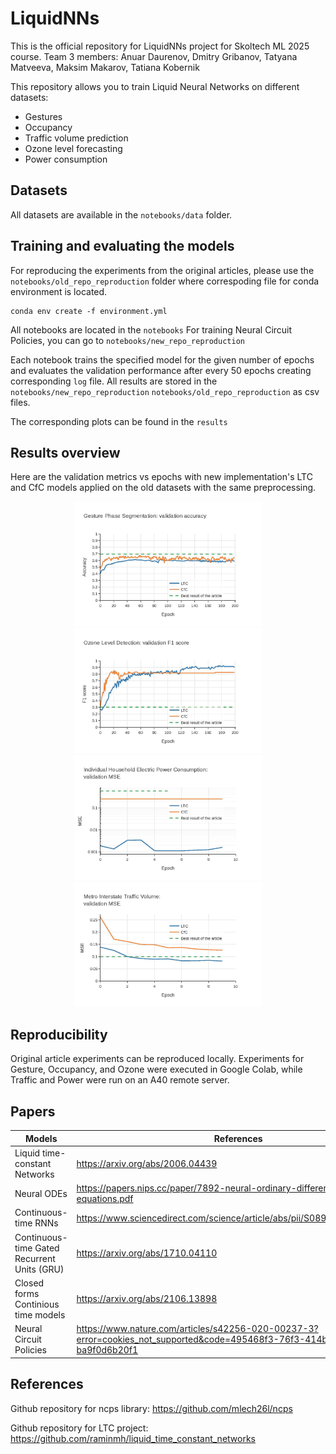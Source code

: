# LiquidNNs
 
This is the official repository for LiquidNNs project for Skoltech ML 2025 course. Team 3 members: Anuar Daurenov, Dmitry Gribanov, Tatyana Matveeva, Maksim Makarov, Tatiana Kobernik

This repository allows you to train Liquid Neural Networks on different datasets:
- Gestures
- Occupancy
- Traffic volume prediction
- Ozone level forecasting
- Power consumption

## Datasets
All datasets are available in the ```notebooks/data``` folder. 


## Training and evaluating the models 

For reproducing the experiments from the original articles, please use the ```notebooks/old_repo_reproduction``` folder where correspoding file for conda environment is located.

```
conda env create -f environment.yml
```

All notebooks are located in the ```notebooks```
For training Neural Circuit Policies, you can go to ```notebooks/new_repo_reproduction```

Each notebook trains the specified model for the given number of epochs and evaluates the validation performance after every 50 epochs creating corresponding ```log``` file.
All results are stored in the ```notebooks/new_repo_reproduction``` ```notebooks/old_repo_reproduction``` as csv files.

The corresponding plots can be found in the ```results```

## Results overview

Here are the validation metrics vs epochs with new implementation's LTC and CfC models applied on the old datasets with the same preprocessing.


<p align="center">
    <img src="notebooks\new_repo_reproduction\gesture\Gesture_accuracy.jpg" width="300">
    <img src="notebooks\new_repo_reproduction\ozone\Ozone_f1.jpg" width="300">
    <br>
    <img src="notebooks\new_repo_reproduction\power\Power_MSE_log.jpg" width="300">
    <img src="notebooks\new_repo_reproduction\traffic\Traffic_MSE.jpg" width="300">
</p>


## Reproducibility

Original article experiments can be reproduced locally. Experiments for Gesture, Occupancy, and Ozone were executed in Google Colab, while Traffic and Power were run on an A40 remote server.

## Papers
| Models | References |
| ----- | ----- |
| Liquid time-constant Networks | https://arxiv.org/abs/2006.04439 |
| Neural ODEs | https://papers.nips.cc/paper/7892-neural-ordinary-differential-equations.pdf |
| Continuous-time RNNs | https://www.sciencedirect.com/science/article/abs/pii/S089360800580125X |
Continuous-time Gated Recurrent Units (GRU) | https://arxiv.org/abs/1710.04110 |
| Closed forms Continious time models | https://arxiv.org/abs/2106.13898 |
| Neural Circuit Policies | https://www.nature.com/articles/s42256-020-00237-3?error=cookies_not_supported&code=495468f3-76f3-414b-bf0f-ba9f0d6b20f1
## References

Github repository for ncps library: https://github.com/mlech26l/ncps

Github repository for LTC project: https://github.com/raminmh/liquid_time_constant_networks
